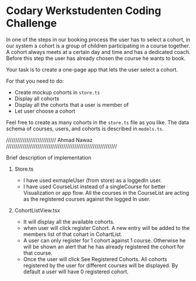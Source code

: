 # Codary Werkstudenten Coding Challenge

In one of the steps in our booking process the user has to select a cohort, in our system a cohort is a group of children participating in a course together. A cohort always meets at a certain day and time and has a dedicated coach. Before this step the user has already chosen the course he wants to book.

Your task is to create a one-page app that lets the user select a cohort.

For that you need to do:

- Create mockup cohorts in `store.ts`
- Display all cohorts
- Display all the cohorts that a user is member of
- Let user choose a cohort

Feel free to create as many cohorts in the `store.ts` file as you like. The data schema of courses, users, and cohorts is described in `models.ts`.

/////////////////////////// Ahmad Nawaz ////////////////////////////////////////////////////////////

Brief description of implementation

1. Store.ts
    - I have used exmapleUser (from store) as a loggedIn user.
    - I have used CourseList instead of a singleCourse for better Visualization or app flow. All the courses in the CourseList are acting as the registered courses against the logged In user.

2. CohortListView.tsx
    - It will display all the available cohorts.
    - when user will click register Cohort. A new entry will be added to the members list of that cohart in CohartList.
    - A user can only register for 1 cohort against 1 course. Otherwise he will be shown an alert that he has already registered the cohort for that course.
    - Once the user will click See Registered Cohorts. All cohorts registered by the user for different courses will be displayed. By default a user will have 0 registered cohort.
